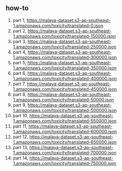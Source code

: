 ## how-to

1. part 1, https://malaya-dataset.s3-ap-southeast-1.amazonaws.com/toxicity/translated-0.json
2. part 2, https://malaya-dataset.s3-ap-southeast-1.amazonaws.com/toxicity/translated-150000.json
3. part 3, https://malaya-dataset.s3-ap-southeast-1.amazonaws.com/toxicity/translated-250000.json
4. part 4, https://malaya-dataset.s3-ap-southeast-1.amazonaws.com/toxicity/translated-300000.json
5. part 5, https://malaya-dataset.s3-ap-southeast-1.amazonaws.com/toxicity/translated-350000.json
6. part 6, https://malaya-dataset.s3-ap-southeast-1.amazonaws.com/toxicity/translated-400000.json
7. part 7, https://malaya-dataset.s3-ap-southeast-1.amazonaws.com/toxicity/translated-450000.json
8. part 8, https://malaya-dataset.s3-ap-southeast-1.amazonaws.com/toxicity/translated-50000.json
9. part 9, https://malaya-dataset.s3-ap-southeast-1.amazonaws.com/toxicity/translated-500000.json
10. part 10, https://malaya-dataset.s3-ap-southeast-1.amazonaws.com/toxicity/translated-550000.json
11. part 11, https://malaya-dataset.s3-ap-southeast-1.amazonaws.com/toxicity/translated-600000.json
12. part 12, https://malaya-dataset.s3-ap-southeast-1.amazonaws.com/toxicity/translated-650000.json
13. part 13, https://malaya-dataset.s3-ap-southeast-1.amazonaws.com/toxicity/translated-700000.json
14. part 14, https://malaya-dataset.s3-ap-southeast-1.amazonaws.com/toxicity/translated-750000.json

